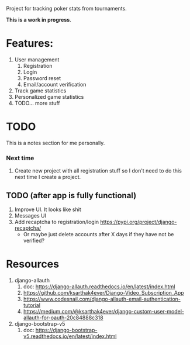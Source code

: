 Project for tracking poker stats from tournaments. 

**This is a work in progress**.

# Features:
1. User management
	1. Registration
	1. Login
	1. Password reset
	1. Email/account verification
1. Track game statistics
1. Personalized game statistics
1. TODO... more stuff


# TODO
This is a notes section for me personally.

### Next time
1. Create new project with all registration stuff so I don't need to do this next time I create a project.


## TODO (after app is fully functional)
1. Improve UI. It looks like shit
1. Messages UI
1. Add recaptcha to registration/login https://pypi.org/project/django-recaptcha/
	- Or maybe just delete accounts after X days if they have not be verified?


# Resources
1. django-allauth
	1. doc: https://django-allauth.readthedocs.io/en/latest/index.html
	1. https://github.com/ksarthak4ever/Django-Video_Subscription_App
	1. https://www.codesnail.com/django-allauth-email-authentication-tutorial
	1. https://medium.com/@ksarthak4ever/django-custom-user-model-allauth-for-oauth-20c84888c318
1. django-bootstrap-v5
	1. doc: https://django-bootstrap-v5.readthedocs.io/en/latest/index.html

